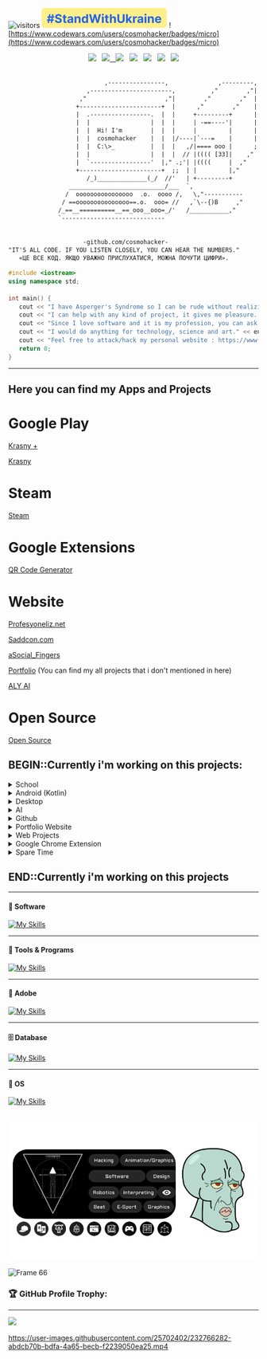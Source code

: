 ![visitors](https://visitor-badge.laobi.icu/badge?page_id=cosmohacker.cosmohacker) [![StandWithUkraine](https://raw.githubusercontent.com/vshymanskyy/StandWithUkraine/main/badges/StandWithUkraine.svg)](https://github.com/vshymanskyy/StandWithUkraine/blob/main/docs/README.md) ![https://www.codewars.com/users/cosmohacker/badges/micro](https://www.codewars.com/users/cosmohacker/badges/micro)

<p align='center'>
<a href="https://discord.gg/4UWM4CZP4E"><img src="https://img.shields.io/badge/Discord-%235865F2.svg?style=for-the-badge&logo=discord&logoColor=white" /></a>&nbsp;&nbsp;
<a href="https://www.linkedin.com/in/cosmohacker/"><img src="https://img.shields.io/badge/linkedin-%230077B5.svg?&style=for-the-badge&logo=linkedin&logoColor=white" /</a>&nbsp;&nbsp;
<a href="https://steamcommunity.com/id/cosmohacker/"><img src="https://img.shields.io/badge/steam-%23000000.svg?style=for-the-badge&logo=steam&logoColor=white" /></a>&nbsp;&nbsp;
<a href="https://open.spotify.com/user/217cixzitjjw52l67325r3ypir"><img src="https://img.shields.io/badge/Spotify-1ED760?style=for-the-badge&logo=spotify&logoColor=white" /></a>&nbsp;&nbsp;
<a href="https://www.youtube.com/channel/UCJTO_UKw9UDNsjafWBGv08A"><img src="https://img.shields.io/badge/YouTube-%23FF0000.svg?style=for-the-badge&logo=YouTube&logoColor=white" /></a>&nbsp;&nbsp;
<a href="https://t.me/cosmohacker"><img src="https://img.shields.io/badge/Telegram-2CA5E0?style=for-the-badge&logo=telegram&logoColor=white" /></a>&nbsp;&nbsp;
<a href="https://www.codewars.com/users/cosmohacker"><img src="https://img.shields.io/badge/Codewars-B1361E?style=for-the-badge&logo=codewars&logoColor=grey" /></a>
  <br/>
  <br/>

 
                               ,----------------,              ,---------,
                          ,-----------------------,          ,"        ,"|
                        ,"                      ,"|        ,"        ,"  |
                       +-----------------------+  |      ,"        ,"    |
                       |  .-----------------.  |  |     +---------+      |
                       |  |                 |  |  |     | -==----'|      |
                       |  |  Hi! I'm        |  |  |     |         |      |
                       |  |  cosmohacker    |  |  |/----|`---=    |      |
                       |  |  C:\>_          |  |  |   ,/|==== ooo |      ;
                       |  |                 |  |  |  // |(((( [33]|    ,"
                       |  `-----------------'  |," .;'| |((((     |  ,"
                       +-----------------------+  ;;  | |         |,"
                          /_)______________(_/  //'   | +---------+
                     ___________________________/___  `,
                    /  oooooooooooooooo  .o.  oooo /,   \,"-----------
                   / ==ooooooooooooooo==.o.  ooo= //   ,`\--{)B     ,"
                  /_==__==========__==_ooo__ooo=_/'   /___________,"
                  `-----------------------------
                  
                  
                         -github.com/cosmohacker-
    "IT'S ALL CODE. IF YOU LISTEN CLOSELY, YOU CAN HEAR THE NUMBERS."
       «ЦЕ ВСЕ КОД. ЯКЩО УВАЖНО ПРИСЛУХАТИСЯ, МОЖНА ПОЧУТИ ЦИФРИ».  

```cpp
#include <iostream>
using namespace std;

int main() {
   cout << "I have Asperger's Syndrome so I can be rude without realizing it, sorry in advance." << endl;
   cout << "I can help with any kind of project, it gives me pleasure... You can invite me to your projects." << endl;
   cout << "Since I love software and it is my profession, you can ask anything without hesitation. I respect my profession and therefore I will do my best for you and the software community." << endl;
   cout << "I would do anything for technology, science and art." << endl;
   cout << "Feel free to attack/hack my personal website : https://www.yagizcanyevgenyavuz.space and please let me know about vulnerabilities." << endl;
   return 0;
}

```

---

## Here you can find my Apps and Projects

# Google Play

[Krasny +](https://play.google.com/store/apps/details?id=com.asocialfingers.krasny_plus "Krasny +")

[Krasny](https://play.google.com/store/apps/details?id=com.asocialfingers.krasny "Krasny")

# Steam

[Steam](https://steamcommunity.com/id/aSocial_Fingers/ "Steam")

# Google Extensions

[QR Code Generator](https://chrome.google.com/webstore/detail/qr-code-generator/idmopdehblodmajcpfopappenmddidoa?hl=en-US "QR Code Generator")

# Website

[Profesyoneliz.net](https://www.profesyoneliz.net/ "Profesyoneliz")

[Saddcon.com](https://www.saddcon.com/ "Saddcon")

[aSocial_Fingers](https://www.asocialfingers.com/ "aSocial_Fingers")

[Portfolio](https://yagizcanyevgenyavuz.space "Portfolio") (You can find my all projects that i don't mentioned in here)

[ALY AI](https://www.asocialfingers.com/projects/ALY "ALY AI")

# Open Source

[Open Source](https://github.com/cosmohacker?tab=repositories "Open Source")


## BEGIN::Currently i'm working on this projects:

<details>
<summary>School</summary>
 
DBDD Database Design : Report (1) for Laboratory-Work-Library ✅
 

Reports (12) for Laboratory Works for Основи веб-розробки ЛБ Lesson ✅

LABS and Reports for Advanced Python Programming Lesson ✅

LABS and Reports for Business Analysis for Startups Lesson (Power BI) ✅

LABS and Reports for Інженерія вимог до ПЗ ✅

Homeworks for Computer Mathematics and Vocational Language Lessons ✅
</details>

<details>
<summary>Android (Kotlin)</summary>
Krasny / Krasny + (premium) application which is help and emergency app for motor drivers.✅

[Krasny +](https://play.google.com/store/apps/details?id=com.asocialfingers.krasny_plus "Krasny +")  ✅

[Krasny](https://play.google.com/store/apps/details?id=com.asocialfingers.krasny "Krasny")  ✅

Thumb Demo for Presentation for investors which is whole new internet technology for every human on planet.

Astrosa Game Project (%90 Completed). (Steam, Google Play Store)
</details>

<details>
<summary>Desktop</summary>
Astrosa Game Project (%90 Completed). (Steam, Google Play Store)
</details>

<details>
<summary>AI</summary>
Trying to upgrade and add some codes to aSocial_Fingers AI project ALY, currently developing (Live Chat)
</details>

<details>
<summary>Github</summary>
Github Bot with Psychological analysis of humans and human behaviours (This is part of my future Human Behaviour and Software in matrix article which is for my Master Degree)

[Note: Now I'm building part by part for future assembly and easier processing]

Spotify Bot Repo Edit
 
 File/Folder and Readme.md renamer for [coding-problems repository](https://github.com/The-Full-Stack-Code-Meetups/coding-problems "coding-problems repository"). Only those who clone the repo can run it
 
</details>

<details>
<summary>Portfolio Website</summary>
Need to update, add and fill my Blog Posts, Projects and Artworks which is too had much detail and this takes too much time so i decided to make it later. My Github Repositories added to my website later
</details>

<details>
<summary>Web Projects</summary>
 
[First Foreigners Community in Ukraine](https://www.saddcon.com "First Foreigners Community in Ukraine")

[Profesyoneliz](https://www.profesyoneliz.net/ "Profesyoneliz")

[aSocial_Fingers](https://www.asocialfingers.com "aSocial_Fingers")
</details>

<details>
<summary>Google Chrome Extension</summary>
 
 [Free QR Code Generator](https://chrome.google.com/webstore/detail/qr-code-generator/idmopdehblodmajcpfopappenmddidoa?hl=en-US "Free QR Code Generator") ✅
</details>

<details>
<summary>Spare Time</summary>
Competitive Programming and Solving/Learning New Math Techniques
 
 Creating 2D/3D Animations, Designs and Some Scenes
</details>

## END::Currently i'm working on this projects

---
#### 🦾 Software
[![My Skills](https://skillicons.dev/icons?i=java,python,cpp,js,html,css,kotlin,nodejs,flutter,angular,arduino,bootstrap,cs,dotnet,fortran,idea,jquery,powershell,react,raspberrypi,php,nodejs)](https://skillicons.dev)

---
#### 🧬 Tools & Programs
[![My Skills](https://skillicons.dev/icons?i=laravel,matlab,postman,androidstudio,docker,kubernetes,figma,vim,git,eclipse,vscode,codepen,electron,firebase,flask,blender,vscode,visualstudio,unreal,unity,atom,regex,md)](https://skillicons.dev)

---
#### 💽 Adobe
[![My Skills](https://skillicons.dev/icons?i=ai,au,pr,xd,ae,ps)](https://skillicons.dev)

---
#### 🗄 Database
[![My Skills](https://skillicons.dev/icons?i=mysql,mongodb,postgres,sqlite)](https://skillicons.dev)

---
#### 🔮 OS
[![My Skills](https://skillicons.dev/icons?i=linux)](https://skillicons.dev)


  <br/>
  <img src="https://github.com/cosmohacker/github-components/blob/main/git3.png">
  <br/>
  
  ![Frame 66](https://user-images.githubusercontent.com/25702402/228217616-1c47d6be-f13a-4d76-9b27-fcc17051b2bc.gif)


  
  ### 🏆 GitHub Profile Trophy:
---
 <div>
  <img width=810 src="https://github-profile-trophy.vercel.app/?username=cosmohacker&theme=matrix&no-frame=true&no-bg=true&column=-1"/>
</div>

https://user-images.githubusercontent.com/25702402/232766282-abdcb70b-bdfa-4a65-becb-f2239050ea25.mp4

